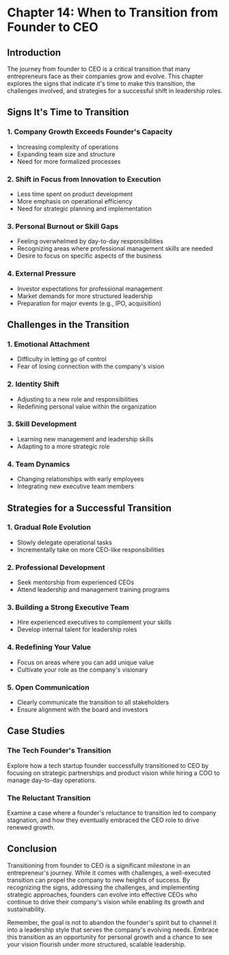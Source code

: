 # Chapter 14: When to Transition from Founder to CEO

## Introduction

The journey from founder to CEO is a critical transition that many entrepreneurs face as their companies grow and evolve. This chapter explores the signs that indicate it's time to make this transition, the challenges involved, and strategies for a successful shift in leadership roles.

## Signs It's Time to Transition

### 1. Company Growth Exceeds Founder's Capacity

- Increasing complexity of operations
- Expanding team size and structure
- Need for more formalized processes

### 2. Shift in Focus from Innovation to Execution

- Less time spent on product development
- More emphasis on operational efficiency
- Need for strategic planning and implementation

### 3. Personal Burnout or Skill Gaps

- Feeling overwhelmed by day-to-day responsibilities
- Recognizing areas where professional management skills are needed
- Desire to focus on specific aspects of the business

### 4. External Pressure

- Investor expectations for professional management
- Market demands for more structured leadership
- Preparation for major events (e.g., IPO, acquisition)

## Challenges in the Transition

### 1. Emotional Attachment

- Difficulty in letting go of control
- Fear of losing connection with the company's vision

### 2. Identity Shift

- Adjusting to a new role and responsibilities
- Redefining personal value within the organization

### 3. Skill Development

- Learning new management and leadership skills
- Adapting to a more strategic role

### 4. Team Dynamics

- Changing relationships with early employees
- Integrating new executive team members

## Strategies for a Successful Transition

### 1. Gradual Role Evolution

- Slowly delegate operational tasks
- Incrementally take on more CEO-like responsibilities

### 2. Professional Development

- Seek mentorship from experienced CEOs
- Attend leadership and management training programs

### 3. Building a Strong Executive Team

- Hire experienced executives to complement your skills
- Develop internal talent for leadership roles

### 4. Redefining Your Value

- Focus on areas where you can add unique value
- Cultivate your role as the company's visionary

### 5. Open Communication

- Clearly communicate the transition to all stakeholders
- Ensure alignment with the board and investors

## Case Studies

### The Tech Founder's Transition

Explore how a tech startup founder successfully transitioned to CEO by focusing on strategic partnerships and product vision while hiring a COO to manage day-to-day operations.

### The Reluctant Transition

Examine a case where a founder's reluctance to transition led to company stagnation, and how they eventually embraced the CEO role to drive renewed growth.

## Conclusion

Transitioning from founder to CEO is a significant milestone in an entrepreneur's journey. While it comes with challenges, a well-executed transition can propel the company to new heights of success. By recognizing the signs, addressing the challenges, and implementing strategic approaches, founders can evolve into effective CEOs who continue to drive their company's vision while enabling its growth and sustainability.

Remember, the goal is not to abandon the founder's spirit but to channel it into a leadership style that serves the company's evolving needs. Embrace this transition as an opportunity for personal growth and a chance to see your vision flourish under more structured, scalable leadership.
